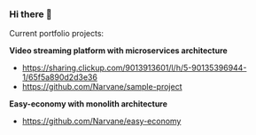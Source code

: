 ### Hi there 👋


Current portfolio projects: 

**Video streaming platform with microservices architecture**
- https://sharing.clickup.com/9013913601/l/h/5-90135396944-1/65f5a890d2d3e36
- https://github.com/Narvane/sample-project

**Easy-economy with monolith architecture**
- https://github.com/Narvane/easy-economy

<!--
---

**Technologies, projects & Study tracking**

_I designed a public Notion page for this, please take a look_

https://stealth-wing-ca5.notion.site/Narvane-Studies-Projects-6f40a4152f014919865dbf1ea9dd7090

---

**Projects TAGs**

_My repositories are organized into tags, like this:_

  **Type**
  
  - large-project
  - small-project
  - just-for-learn
  - prove-of-concept
  
  **Status**
  
  - currently-active
  - abandoned









<!--
**Narvane/narvane** is a ✨ _special_ ✨ repository because its `README.md` (this file) appears on your GitHub profile.
🚧
Here are some ideas to get you started:

- 🔭 I’m currently working on ...
- 🌱 I’m currently learning ...
- 👯 I’m looking to collaborate on ...
- 🤔 I’m looking for help with ...
- 💬 Ask me about ...
- 📫 How to reach me: ...
- 😄 Pronouns: ...
- ⚡ Fun fact: ...
Main Project: my-routine

Hello!
If you here to see my repositories, they are organized into tags, like this:

**Type**

- large-project
- small-project
- just-for-learn
- prove-of-concept

**Status**

- currently-active
- abandoned

To filter, simply type these terms into the filter.
-->
